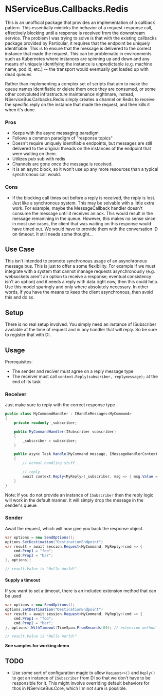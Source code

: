 ﻿# NServiceBus.Callbacks.Redis
This is an unofficial package that provides an implementation of a callback pattern. This essentially mimicks the behavior of a request-response call, effectively blocking until a response is received from the downstream service. The problem I was trying to solve is that with the existing callbacks package provided by Particular, it requires that the endpoint be uniquely identifiable. This is to ensure that the message is delivered to the correct instance that made the request. This can be problematic in environments such as Kubernetes where instances are spinning up and down and any means of uniquely identifying the instance is unpredictable (e.g. machine name, pod id, etc.) -- the transport would eventually get loaded up with dead queues. 

Rather than implementing a complex set of scripts that aim to make the queue names identifiable or delete them once they are consumed, or some other convoluted infrastructure maintenance nightmare, instead, NServiceBus.Callbacks.Redis simply creates a channel on Redis to receive the specific reply on the instance that made the request, and then kills it when it's done.

### Pros
- Keeps with the async messaging paradigm
- Follows a common paradigm of "response topics"
- Doesn't require uniquely identifiable endpoints, but messages are still delivered to the original threads on the instances of the endpoint that were waiting on them.
- Utilizes pub sub with redis
- Channels are gone once the message is received.
- It is an async block, so it won't use up any more resources than a typical synchronous call would.

### Cons
- If the blocking call times out before a reply is received, the reply is lost. Just like a synchronous system. This may be solvable with a little extra work. For example, maybe the MessageCallback handler doesn't consume the message until it receives an ack. This would result in the message remanining in the queue. However, this makes no sense since in most use cases, the client that was waiting on this response would have timed out. We would have to provide them with the conversation ID on timeout. It still needs some thought...

## Use Case
This isn't intended to promote synchronous usage of an asynchronous message bus. This is just to offer a some flexibility. For example if we must integrate with a system that cannot manage requests asynchronously (e.g. websockets aren't an option to receive a response; eventual consistency isn't an option) and it needs a reply with data right now, then this could help. Use this model sparingly and only where absolutely necessary. In other words, if you have the means to keep the client asynchronous, then avoid this and do so.

## Setup
There is no real setup involved. You simply need an instance of ISubscriber available at the time of request and in any handler that will reply. So be sure to register that with DI.

## Usage

Prerequisites:
- The sender and reciver must agree on a reply message type
- The receiver must call `context.Reply(subscriber, replymessage);` at the end of its task

### Receiver

Just make sure to reply with the correct response type

``` csharp
public class MyCommandHandler : IHandleMessages<MyCommand>
{
    private readonly _subscriber;

    public MyCommandHandler(ISubscriber subscriber)
    {
        _subscriber = subscriber;
    }

    public async Task Handle(MyCommand message, IMessageHandlerContext context)
    {
        // normal handling stuff...

        // reply
        await context.Reply<MyReply>(_subscriber, msg => { msg.Value = "Hello World!" });
    }
}
```

Note: If you do not provide an instance of `ISubscriber` then the reply logic will work in the default manner. It will simply drop the message in the sender's queue.

### Sender

Await the request, which will now give you back the response object.

``` csharp
var options = new SendOptions();
options.SetDestination("DestinationEndpoint")
var result = await session.Request<MyCommand, MyReply>(cmd => {
    cmd.Prop1 = "foo";
    cmd.Prop2 = "bar";
}, options);

// result.Value is "Hello World!"
```

#### Supply a timeout
If you want to set a timeout, there is an included extension method that can be used
``` csharp
var options = new SendOptions();
options.SetDestination("DestinationEndpoint")
var result = await session.Request<MyCommand, MyReply>(cmd => {
    cmd.Prop1 = "foo";
    cmd.Prop2 = "bar";
}, options).WithTimeout(TimeSpan.FromSeconds(60); // extension method

// result.Value is "Hello World!"
```

**See samples for working demo**

## TODO
- Use some sort of configuration magic to allow `Request<>()` and `Reply()` to get an instance of `ISubscriber` from DI so that we don't have to be responsible for it. This might involve overriding default behaviors for thos in NServiceBus.Core, which I'm not sure is possible.